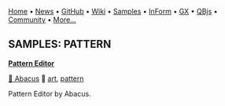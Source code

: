 [Home](https://qb64.com) • [News](../news.md) • [GitHub](https://github.com/QB64Official/qb64) • [Wiki](https://github.com/QB64Official/qb64/wiki) • [Samples](../samples.md) • [InForm](../inform.md) • [GX](../gx.md) • [QBjs](../qbjs.md) • [Community](../community.md) • [More...](../more.md)

## SAMPLES: PATTERN

**[Pattern Editor](pattern-editor/index.md)**

[🐝 Abacus](abacus.md) 🔗 [art](art.md), [pattern](pattern.md)

Pattern Editor by Abacus.
